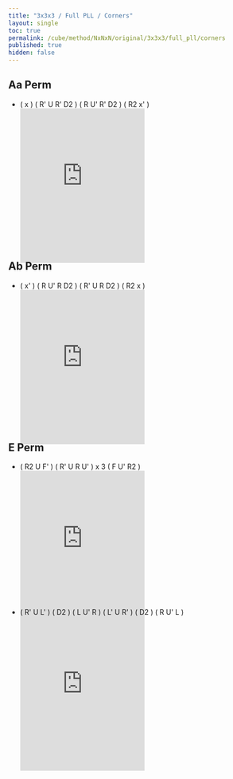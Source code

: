 ```yaml
---
title: "3x3x3 / Full PLL / Corners"
layout: single
toc: true
permalink: /cube/method/NxNxN/original/3x3x3/full_pll/corners
published: true
hidden: false
---
```


<head>
  <base target="_blank">
  <style>
    .iframe-wrapper {
      overflow      : hidden;
      margin-bottom : -35px;
    }
    iframe {
      width         : 250px;
      height        : 330px;
      margin-top    : -20px;
      border        : none;
    }
  </style>
</head>



## Aa Perm

- ( x ) ( R' U R' D2 ) ( R U' R' D2 ) ( R2 x' )
  <div class="iframe-wrapper">
    <iframe
      scrolling="no"
      src="https://ruwix.com/widget/3d/?alg=x%20R'%20U%20R'%20D2'%20R%20U'%20R'%20D2'%20R2'%20x'&colored=U*&solved=U-&hover=9&speed=500&flags=canvas"
    ></iframe>
  </div>



## Ab Perm

- ( x' ) ( R U' R D2 ) ( R' U R D2 ) ( R2 x )
  <div class="iframe-wrapper">
    <iframe
      scrolling="no"
      src="https://ruwix.com/widget/3d/?alg=x'%20R%20U'%20R%20D2'%20R'%20U%20R%20D2'%20R2%20x&colored=U*&solved=U-&hover=9&speed=500&flags=canvas"
    ></iframe>
  </div>



## E Perm

- ( R2 U F' ) ( R' U R U' ) x 3 ( F U' R2 )
  <div class="iframe-wrapper">
    <iframe
      scrolling="no"
      src="https://ruwix.com/widget/3d/?alg=R2%20U%20F'%20R'%20U%20R%20U'%20R'%20U%20R%20U'%20R'%20U%20R%20U'%20F%20U'%20R2'&colored=U*&solved=U-&hover=9&speed=500&flags=canvas"
    ></iframe>
  </div>
- ( R' U L' ) ( D2 ) ( L U' R ) ( L' U R' ) ( D2 ) ( R U' L )
  <div class="iframe-wrapper">
    <iframe
      scrolling="no"
      src="https://ruwix.com/widget/3d/?alg=R'%20U%20L'%20D2%20L%20U'%20R%20L'%20U%20R'%20D2'%20R%20U'%20L&colored=U*&solved=U-&hover=9&speed=500&flags=canvas"
    ></iframe>
  </div>
